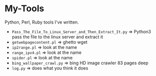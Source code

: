 # My-Tools
Python, Perl, Ruby tools I've written. 

- `Pass_The_File_To_Linux_Server_and_Then_Extract_It.py` => Python3 pass the file to the linux server and extract it  
- `getwebpagecontent.pl` => ghetto wget  
- `ip2range.pl` => look at the name 
- `range_ipv4.pl`	=> look at the name
- `spider.pl` => look at the name 
- `bing_wallpaper_crawl.py` => bing HD image crawler 83 pages deep  
- `log.py` => does what you think it does


